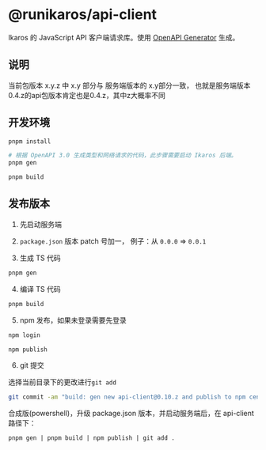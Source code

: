 # @runikaros/api-client

Ikaros 的 JavaScript API 客户端请求库。使用
[OpenAPI Generator](https://openapi-generator.tech/) 生成。

## 说明
当前包版本 x.y.z 中 x.y 部分与 服务端版本的 x.y部分一致，
也就是服务端版本0.4.z的api包版本肯定也是0.4.z，其中z大概率不同

## 开发环境

```bash
pnpm install
```

```bash
# 根据 OpenAPI 3.0 生成类型和网络请求的代码，此步骤需要启动 Ikaros 后端。
pnpm gen
```

```bash
pnpm build
```

## 发布版本

1. 先启动服务端

2. `package.json` 版本 patch 号加一，
   例子：从 `0.0.0` => `0.0.1`

3. 生成 TS 代码

```bash
pnpm gen
```

4. 编译 TS 代码

```bash
pnpm build
```

5. npm 发布，如果未登录需要先登录

```bash
npm login
```

```bash
npm publish
```

6. git 提交

选择当前目录下的更改进行`git add`

```bash
git commit -am "build: gen new api-client@0.10.z and publish to npm center repo in @runikaros/api-client"
```

合成版(powershell)，升级 package.json 版本，并启动服务端后，在 api-client 路径下：

```
pnpm gen | pnpm build | npm publish | git add .

```

